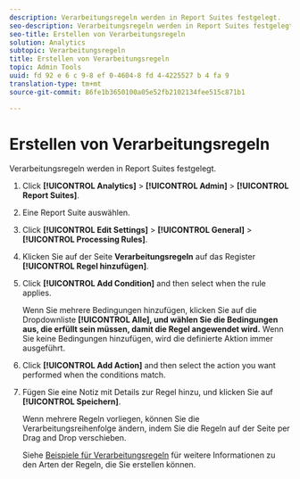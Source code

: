 ```yaml
---
description: Verarbeitungsregeln werden in Report Suites festgelegt.
seo-description: Verarbeitungsregeln werden in Report Suites festgelegt.
seo-title: Erstellen von Verarbeitungsregeln
solution: Analytics
subtopic: Verarbeitungsregeln
title: Erstellen von Verarbeitungsregeln
topic: Admin Tools
uuid: fd 92 e 6 c 9-8 ef 0-4604-8 fd 4-4225527 b 4 fa 9
translation-type: tm+mt
source-git-commit: 86fe1b3650100a05e52fb2102134fee515c871b1

---
```



# Erstellen von Verarbeitungsregeln

Verarbeitungsregeln werden in Report Suites festgelegt.

1. Click **[!UICONTROL Analytics]** &gt; **[!UICONTROL Admin]** &gt; **[!UICONTROL Report Suites]**.
1. Eine Report Suite auswählen.
1. Click **[!UICONTROL Edit Settings]** &gt; **[!UICONTROL General]** &gt; **[!UICONTROL Processing Rules]**.
1. Klicken Sie auf der Seite **Verarbeitungsregeln** auf das Register **[!UICONTROL Regel hinzufügen]**.
1. Click **[!UICONTROL Add Condition]** and then select when the rule applies.

   Wenn Sie mehrere Bedingungen hinzufügen, klicken Sie auf die Dropdownliste **[!UICONTROL Alle], und wählen Sie die Bedingungen aus, die erfüllt sein müssen, damit die Regel angewendet wird.** Wenn Sie keine Bedingungen hinzufügen, wird die definierte Aktion immer ausgeführt.

1. Click **[!UICONTROL Add Action]** and then select the action you want performed when the conditions match.
1. Fügen Sie eine Notiz mit Details zur Regel hinzu, und klicken Sie auf **[!UICONTROL Speichern]**.

   Wenn mehrere Regeln vorliegen, können Sie die Verarbeitungsreihenfolge ändern, indem Sie die Regeln auf der Seite per Drag and Drop verschieben.

   Siehe [Beispiele für Verarbeitungsregeln](../../../../admin/admin/c-processing-rules/processing-rules-examples/processing-rules-examples.md#concept_92527719A66849058108300DAE8A506B) für weitere Informationen zu den Arten der Regeln, die Sie erstellen können.
